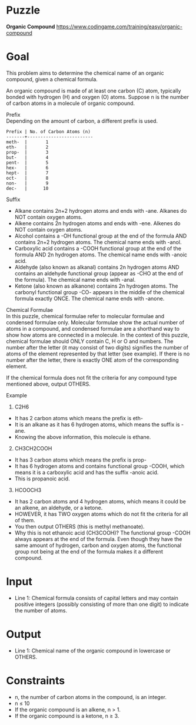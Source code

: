 # Puzzle
**Organic Compound** https://www.codingame.com/training/easy/organic-compound

# Goal
This problem aims to determine the chemical name of an organic compound, given a chemical formula.

An organic compound is made of at least one carbon (C) atom, typically bonded with hydrogen (H) and oxygen (O) atoms. Suppose n is the number of carbon atoms in a molecule of organic compound.

Prefix  
Depending on the amount of carbon, a different prefix is used.
```
Prefix | No. of Carbon Atoms (n)
-------+-------------------------
meth-  |       1       
eth-   |       2       
prop-  |       3       
but-   |       4       
pent-  |       5       
hex-   |       6       
hept-  |       7       
oct-   |       8       
non-   |       9       
dec-   |      10    
```

Suffix
- Alkane contains 2n+2 hydrogen atoms and ends with -ane. Alkanes do NOT contain oxygen atoms.
- Alkene contains 2n hydrogen atoms and ends with -ene. Alkenes do NOT contain oxygen atoms.
- Alcohol contains a -OH functional group at the end of the formula AND contains 2n+2 hydrogen atoms. The chemical name ends with -anol.
- Carboxylic acid contains a -COOH functional group at the end of the formula AND 2n hydrogen atoms. The chemical name ends with -anoic acid.
- Aldehyde (also known as alkanal) contains 2n hydrogen atoms AND contains an aldehyde functional group (appear as -CHO at the end of the formula). The chemical name ends with -anal.
- Ketone (also known as alkanone) contains 2n hydrogen atoms. The carbonyl functional group -CO- appears in the middle of the chemical formula exactly ONCE. The chemical name ends with -anone.

Chemical Formulae  
In this puzzle, chemical formulae refer to molecular formulae and condensed formulae only. Molecular formulae show the actual number of atoms in a compound, and condensed formulae are a shorthand way to show how atoms are connected in a molecule. In the context of this puzzle, chemical formulae should ONLY contain C, H or O and numbers. The number after the letter (it may consist of two digits) signifies the number of atoms of the element represented by that letter (see example). If there is no number after the letter, there is exactly ONE atom of the corresponding element.

If the chemical formula does not fit the criteria for any compound type mentioned above, output OTHERS.  

Example

1. C2H6
- It has 2 carbon atoms which means the prefix is eth-
- It is an alkane as it has 6 hydrogen atoms, which means the suffix is -ane.
- Knowing the above information, this molecule is ethane.

2. CH3CH2COOH
- It has 3 carbon atoms which means the prefix is prop-
- It has 6 hydrogen atoms and contains functional group -COOH, which means it is a carboxylic acid and has the suffix -anoic acid.
- This is propanoic acid.

3. HCOOCH3
- It has 2 carbon atoms and 4 hydrogen atoms, which means it could be an alkene, an aldehyde, or a ketone.
- HOWEVER, it has TWO oxygen atoms which do not fit the criteria for all of them.
- You then output OTHERS (this is methyl methanoate).
- Why this is not ethanoic acid (CH3COOH)? The functional group -COOH always appears at the end of the formula. Even though they have the same amount of hydrogen, carbon and oxygen atoms, the functional group not being at the end of the formula makes it a different compound.

# Input
* Line 1: Chemical formula consists of capital letters and may contain positive integers (possibly consisting of more than one digit) to indicate the number of atoms.

# Output
* Line 1: Chemical name of the organic compound in lowercase or OTHERS.

# Constraints
* n, the number of carbon atoms in the compound, is an integer.
* n ≤ 10
* If the organic compound is an alkene, n > 1.
* If the organic compound is a ketone, n ≥ 3.
